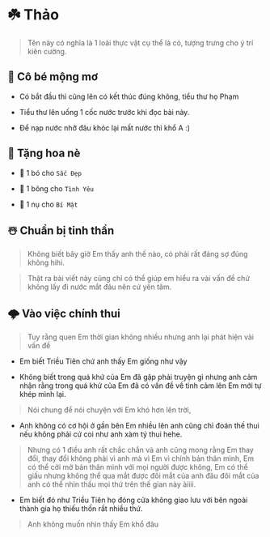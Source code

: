 # ☘️ Thảo

> Tên này có nghĩa là 1 loài thực vật cụ thể là cỏ, tượng trưng cho ý trí kiên cường.

## 💭 Cô bé mộng mơ

+ Có bắt đầu thì cũng lên có kết thúc đúng không, tiểu thư họ Phạm

+ Tiểu thư lên uống 1 cốc nước trước khi đọc bài này.

+ Để nạp nước nhỡ đâu khóc lại mất nước thì khổ A :)

## 🌻 Tặng hoa nè

+ 💐 1 bó cho `Sắc Đẹp`

+ 🌹 1 bông cho `Tình Yêu`

+ 🌷 1 nụ cho `Bí Mật`

## ☃️ Chuẩn bị tinh thần

> Không biết bây giờ Em thấy anh thế nào, có phải rất đáng sợ đúng không hihi.

> Thật ra bài viết này cũng chỉ có thể giúp em hiểu ra vài vấn đề chứ không lấy đi nước mắt đâu nên cứ yên tâm.

## 🌩️ Vào việc chính thui

> Tuy rằng quen Em thời gian không nhiều nhưng anh lại phát hiện vài vấn đề

+ Em biết Triều Tiên chứ anh thấy Em giống như vậy

+ Không biết trong quá khứ của Em đã gặp phải truyện gì nhưng anh cảm nhận rằng trong quá khứ của Em đã có vấn đề về tình cảm lên Em mới tự khép mình lại.

> Nói chung để nói chuyện với Em khó hơn lên trời, 

- Anh không có cơ hội ở gần bên Em nhiều lên anh cũng chỉ đoán thế thui nếu không phải cứ coi như anh xàm tý thui hehe.

> Nhưng có 1 điều anh rất chắc chắn và anh cũng mong rằng Em thay đổi, thay đổi không phải vì anh mà vì Em vì chính bản thân mình, Em có thể cởi mở bản thân mình với mọi người được không, Em có thể giấu nhưng không thể qua mắt được đôi mắt của anh đâu đôi mắt của anh có thể nhìn thấu mọi thứ trên thế gian này àiiii.

- Em biết đó như Triều Tiên họ đóng cửa không giao lưu với bên ngoài thành gia họ thiếu thốn rất nhiều thứ.

> Anh không muốn nhìn thấy Em khổ đâu 


